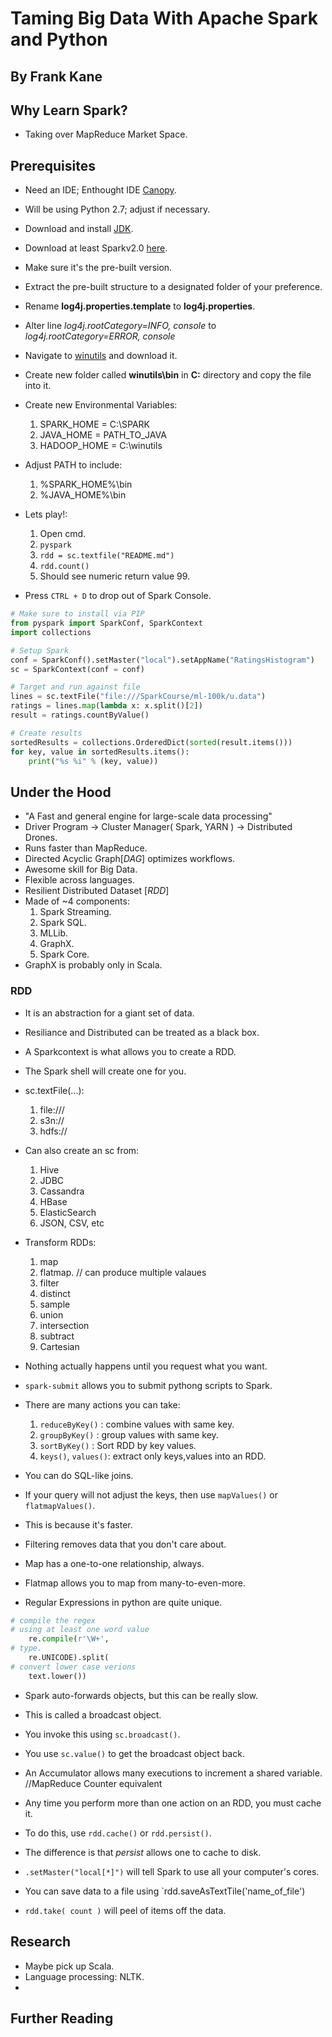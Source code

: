 # Taming Big Data With Apache Spark and Python
## By Frank Kane

## Why Learn Spark?
- Taking over MapReduce Market Space.

## Prerequisites
- Need an IDE; Enthought IDE [Canopy](https://www.enthought.com).
- Will be using Python 2.7; adjust if necessary.
- Download and install [JDK](http://www.oracle.com/technetwork/java/javase/downloads/index-jsp-138363.html).
- Download at least Sparkv2.0 [here](http://spark.apache.org/downloads.html).
- Make sure it's the pre-built version.
- Extract the pre-built structure to a designated folder of your preference.
- Rename **log4j.properties.template** to **log4j.properties**.
- Alter line *log4j.rootCategory=INFO, console* to *log4j.rootCategory=ERROR, console*
- Navigate to [winutils](https://sundog-spark.s3.amazonaws.com/winutils.exe) and download it.
- Create new folder called **winutils\bin** in **C:** directory and copy the file into it.
- Create new Environmental Variables:
	1. SPARK_HOME = C:\SPARK
	2. JAVA_HOME = PATH_TO_JAVA
	3. HADOOP_HOME = C:\winutils
- Adjust PATH to include:
	1. %SPARK_HOME%\bin
	2. %JAVA_HOME%\bin

- Lets play!:
	1. Open cmd.
	2. `pyspark`
	3. `rdd = sc.textfile("README.md")`
	4. `rdd.count()`
	5. Should see numeric return value 99.

- Press `CTRL + D` to drop out of Spark Console.

```python
# Make sure to install via PIP
from pyspark import SparkConf, SparkContext
import collections

# Setup Spark
conf = SparkConf().setMaster("local").setAppName("RatingsHistogram")
sc = SparkContext(conf = conf)

# Target and run against file
lines = sc.textFile("file:///SparkCourse/ml-100k/u.data")
ratings = lines.map(lambda x: x.split()[2])
result = ratings.countByValue()

# Create results
sortedResults = collections.OrderedDict(sorted(result.items()))
for key, value in sortedResults.items():
    print("%s %i" % (key, value))
```

## Under the Hood
- "A Fast and general engine for large-scale data processing"
- Driver Program -> Cluster Manager( Spark, YARN ) -> Distributed Drones.
- Runs faster than MapReduce.
- Directed Acyclic Graph[*DAG*] optimizes workflows.
- Awesome skill for Big Data.
- Flexible across languages.
- Resilient Distributed Dataset [*RDD*]
- Made of ~4 components:
	1. Spark Streaming.
	2. Spark SQL.
	3. MLLib.
	4. GraphX.
	5. Spark Core.
- GraphX is probably only in Scala.

### RDD
- It is an abstraction for a giant set of data.
- Resiliance and Distributed can be treated as a black box.
- A Sparkcontext is what allows you to create a RDD.
- The Spark shell will create one for you.
- sc.textFile(...):
	1. file:///
	2. s3n://
	3. hdfs://
- Can also create an sc from:
	1. Hive
	2. JDBC
	3. Cassandra
	4. HBase
	5. ElasticSearch
	6. JSON, CSV, etc
- Transform RDDs:
	1. map
	2. flatmap. // can produce multiple valaues
	3. filter
	4. distinct
	5. sample
	6. union
	7. intersection
	8. subtract
	9. Cartesian

- Nothing actually happens until you request what you want.
- `spark-submit` allows you to submit pythong scripts to Spark.

- There are many actions you can take:
	1. `reduceByKey()`     : combine values with same key.
	2. `groupByKey()`      : group values with same key.
	3. `sortByKey()`       : Sort RDD by key values.
	4. `keys()`, `values()`: extract only keys,values into an RDD.
- You can do SQL-like joins.
- If your query will not adjust the keys, then use `mapValues()` or `flatmapValues()`.
- This is because it's faster. 

- Filtering removes data that you don't care about.

- Map has a one-to-one relationship, always.
- Flatmap allows you to map from many-to-even-more.

- Regular Expressions in python are quite unique.
```python
# compile the regex
# using at least one word value
	re.compile(r'\W+',
# type.
	re.UNICODE).split(
# convert lower case verions
	text.lower())
```

- Spark auto-forwards objects, but this can be really slow.
- This is called a broadcast object.
- You invoke this using `sc.broadcast()`.
- You use `sc.value()` to get the broadcast object back.


- An Accumulator allows many executions to increment a shared variable. //MapReduce Counter equivalent

- Any time you perform more than one action on an RDD, you must cache it.
- To do this, use `rdd.cache()` or `rdd.persist()`.
- The difference is that *persist* allows one to cache to disk.
- `.setMaster("local[*]")` will tell Spark to use all your computer's cores.
- You can save data to a file using `rdd.saveAsTextTile('name_of_file')
- `rdd.take( count )` will peel of items off the data.



## Research
- Maybe pick up Scala.
- Language processing: NLTK.
- 

## Further Reading
